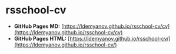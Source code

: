 # rsschool-cv

- **GitHub Pages MD:** [https://ldemyanov.github.io/rsschool-cv/cv](https://ldemyanov.github.io/rsschool-cv/cv)
- **GitHub Pages HTML:** [https://ldemyanov.github.io/rsschool-cv/](https://ldemyanov.github.io/rsschool-cv/)


